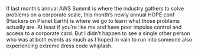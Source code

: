 If last month’s annual AWS Summit is where the industry gathers to solve problems on a corporate scale, this month’s newly annual HOPE conf (Hackers on Planet Earth) is where we go to learn what those problems actually are. At least if you’re like me and have poor impulse control and access to a corporate card. But I didn’t happen to see a single other person who was at both events as much as I hoped in vain to run into someone also experiencing extreme dress code whiplash. 

